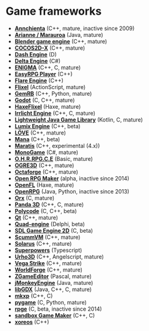 # Game frameworks

[comment]: # (start of autogenerated content, do not edit)
- **[Annchienta](annchienta.md)** (C++, mature, inactive since 2009)
- **[Arianne / Marauroa](arianne.md)** (Java, mature)
- **[Blender game engine](blender_game_engine.md)** (C++, mature)
- **[COCOS2D-X](cocos2dx.md)** (C++, mature)
- **[Dash Engine](dash.md)** (D)
- **[Delta Engine](deltaengine.md)** (C#)
- **[ENIGMA](enigma.md)** (C++, C, mature)
- **[EasyRPG Player](easyrpgplayer.md)** (C++)
- **[Flare Engine](flare_engine.md)** (C++)
- **[Flixel](flixel.md)** (ActionScript, mature)
- **[GemRB](gemrb.md)** (C++, Python, mature)
- **[Godot](godot.md)** (C, C++, mature)
- **[HaxeFlixel](haxeflixel.md)** (Haxe, mature)
- **[Irrlicht Engine](irrlicht.md)** (C++, C, mature)
- **[Lightweight Java Game Library](lwjgl.md)** (Kotlin, C, mature)
- **[Lumix Engine](lumix.md)** (C++, beta)
- **[LÖVE](loeve.md)** (C++, mature)
- **[Mana](manasource.md)** (C++, beta)
- **[Maratis](maratis.md)** (C++, experimental (4.x))
- **[MonoGame](monogame.md)** (C#, mature)
- **[O.H.R.RPG.C.E](ohrrpgce.md)** (Basic, mature)
- **[OGRE3D](ogre3d.md)** (C++, mature)
- **[Octaforge](octaforge.md)** (C++, mature)
- **[Open RPG Maker](openrpgmaker.md)** (alpha, inactive since 2014)
- **[OpenFL](openfl.md)** (Haxe, mature)
- **[OpenRPG](openrpg.md)** (Java, Python, inactive since 2013)
- **[Orx](orx.md)** (C, mature)
- **[Panda 3D](panda3d.md)** (C++, C, mature)
- **[Polycode](polycode.md)** (C, C++, beta)
- **[Qt](qt.md)** (C++, mature)
- **[Quad-engine](quad.md)** (Delphi, beta)
- **[SDL Game Engine 2D](sge2d.md)** (C, beta)
- **[ScummVM](scummvm.md)** (C++, mature)
- **[Solarus](solarus.md)** (C++, mature)
- **[Superpowers](superpowers.md)** (Typescript)
- **[Urho3D](urho3d.md)** (C++, Angelscript, mature)
- **[Vega Strike](vegastrike.md)** (C++, mature)
- **[WorldForge](worldforge.md)** (C++, mature)
- **[ZGameEditor](zgameeditor.md)** (Pascal, mature)
- **[jMonkeyEngine](jmonkeyengine.md)** (Java, mature)
- **[libGDX](libgdx.md)** (Java, C++, C, mature)
- **[mkxp](mkxp.md)** (C++, C)
- **[pygame](pygame.md)** (C, Python, mature)
- **[rpge](rpge.md)** (C, beta, inactive since 2014)
- **[sandbox Game Maker](sandboxgamemaker.md)** (C++, C)
- **[xoreos](xoreos.md)** (C++)

[comment]: # (end of autogenerated content)